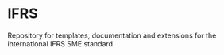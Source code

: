 # IFRS

Repository for templates, documentation and extensions for the international IFRS SME standard.
